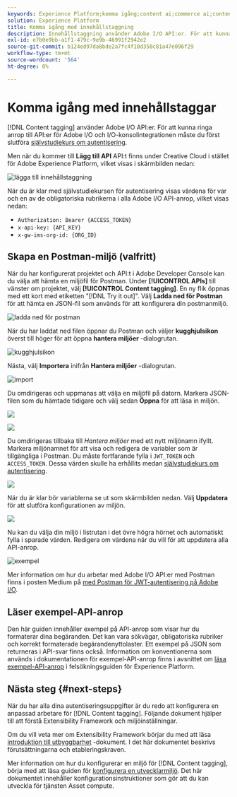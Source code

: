 ```yaml
---
keywords: Experience Platform;komma igång;content ai;commerce ai;content tagging
solution: Experience Platform
title: Komma igång med innehållstaggning
description: Innehållstaggning använder Adobe I/O API:er. För att kunna ringa anrop till API:er för Adobe I/O och I/O-konsolintegrering måste du först slutföra självstudiekursen om autentisering.
exl-id: e7b0e9bb-a1f1-479c-9e9b-46991f2942e2
source-git-commit: b124ed97da8bde2a7fc4f10d350c81a47e096f29
workflow-type: tm+mt
source-wordcount: '564'
ht-degree: 0%

---
```


# Komma igång med innehållstaggar

[!DNL Content tagging] använder Adobe I/O API:er. För att kunna ringa anrop till API:er för Adobe I/O och I/O-konsolintegrationen måste du först slutföra [självstudiekurs om autentisering](https://www.adobe.com/go/platform-api-authentication-en).

Men när du kommer till **Lägg till API** API:t finns under Creative Cloud i stället för Adobe Experience Platform, vilket visas i skärmbilden nedan:

![lägga till innehållstaggning](./images/add-api-updated.png)

När du är klar med självstudiekursen för autentisering visas värdena för var och en av de obligatoriska rubrikerna i alla Adobe I/O API-anrop, vilket visas nedan:

- `Authorization: Bearer {ACCESS_TOKEN}`
- `x-api-key: {API_KEY}`
- `x-gw-ims-org-id: {ORG_ID}`

## Skapa en Postman-miljö (valfritt)

När du har konfigurerat projektet och API:t i Adobe Developer Console kan du välja att hämta en miljöfil för Postman. Under **[!UICONTROL APIs]** till vänster om projektet, välj **[!UICONTROL Content tagging]**. En ny flik öppnas med ett kort med etiketten &quot;[!DNL Try it out]&quot;. Välj **Ladda ned för Postman** för att hämta en JSON-fil som används för att konfigurera din postmanmiljö.

![ladda ned för postman](./images/add-to-postman-updated.png)

När du har laddat ned filen öppnar du Postman och väljer **kugghjulsikon** överst till höger för att öppna **hantera miljöer** -dialogrutan.

![kugghjulsikon](./images/select-gear-icon.png)

Nästa, välj **Importera** inifrån **Hantera miljöer** -dialogrutan.

![import](./images/import-updated.png)

Du omdirigeras och uppmanas att välja en miljöfil på datorn. Markera JSON-filen som du hämtade tidigare och välj sedan **Öppna** för att läsa in miljön.

![](./images/choose-your-file.png)

![](./images/click-open.png)

Du omdirigeras tillbaka till *Hantera miljöer* med ett nytt miljönamn ifyllt. Markera miljönamnet för att visa och redigera de variabler som är tillgängliga i Postman. Du måste fortfarande fylla i `JWT_TOKEN` och `ACCESS_TOKEN`. Dessa värden skulle ha erhållits medan [självstudiekurs om autentisering](https://www.adobe.com/go/platform-api-authentication-en).

![](./images/re-direct-updated.png)

När du är klar bör variablerna se ut som skärmbilden nedan. Välj **Uppdatera** för att slutföra konfigurationen av miljön.

![](./images/final-environment-updated.png)

Nu kan du välja din miljö i listrutan i det övre högra hörnet och automatiskt fylla i sparade värden. Redigera om värdena när du vill för att uppdatera alla API-anrop.

![exempel](./images/select-environment-updated.png)

Mer information om hur du arbetar med Adobe I/O API:er med Postman finns i posten Medium på [med Postman för JWT-autentisering på Adobe I/O](https://medium.com/adobetech/using-postman-for-jwt-authentication-on-adobe-i-o-7573428ffe7f).

## Läser exempel-API-anrop

Den här guiden innehåller exempel på API-anrop som visar hur du formaterar dina begäranden. Det kan vara sökvägar, obligatoriska rubriker och korrekt formaterade begärandenyttolaster. Ett exempel på JSON som returneras i API-svar finns också. Information om konventionerna som används i dokumentationen för exempel-API-anrop finns i avsnittet om [läsa exempel-API-anrop](../../landing/troubleshooting.md) i felsökningsguiden för Experience Platform.

## Nästa steg {#next-steps}

När du har alla dina autentiseringsuppgifter är du redo att konfigurera en anpassad arbetare för [!DNL Content tagging]. Följande dokument hjälper till att förstå Extensibility Framework och miljöinställningar.

Om du vill veta mer om Extensibility Framework börjar du med att läsa [introduktion till utbyggbarhet](https://experienceleague.adobe.com/docs/asset-compute/using/extend/understand-extensibility.html) -dokument. I det här dokumentet beskrivs förutsättningarna och etableringskraven.

Mer information om hur du konfigurerar en miljö för [!DNL Content tagging], börja med att läsa guiden för [konfigurera en utvecklarmiljö](https://experienceleague.adobe.com/docs/asset-compute/using/extend/setup-environment.html). Det här dokumentet innehåller konfigurationsinstruktioner som gör att du kan utveckla för tjänsten Asset compute.
